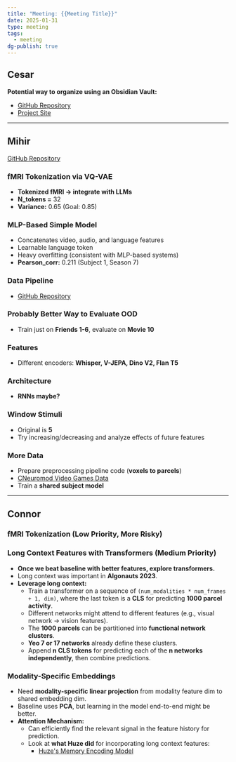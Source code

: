 ```yaml
---
title: "Meeting: {{Meeting Title}}"
date: 2025-01-31
type: meeting
tags:
  - meeting
dg-publish: true
---
```


## Cesar  
**Potential way to organize using an Obsidian Vault:**  
- [GitHub Repository](https://github.com/ckadirt/Algonauts2025_Vault)  
- [Project Site](https://mellifluous-flan-118ac6.netlify.app/)  

---
## Mihir  
[GitHub Repository](https://github.com/PaulScotti/algonauts2025/tree/mihir)  

### fMRI Tokenization via VQ-VAE  
- **Tokenized fMRI → integrate with LLMs**  
- **N_tokens =** 32  
- **Variance:** 0.65 (Goal: 0.85)  

### MLP-Based Simple Model  
- Concatenates video, audio, and language features  
- Learnable language token  
- Heavy overfitting (consistent with MLP-based systems)  
- **Pearson_corr:** 0.211 (Subject 1, Season 7)  

### Data Pipeline  
- [GitHub Repository](https://github.com/PaulScotti/algonauts2025/tree/main)  
### Probably Better Way to Evaluate OOD  
- Train just on **Friends 1-6**, evaluate on **Movie 10**  
### Features  
- Different encoders: **Whisper, V-JEPA, Dino V2, Flan T5**  
### Architecture  
- **RNNs maybe?**  
### Window Stimuli  
- Original is **5**  
- Try increasing/decreasing and analyze effects of future features  

### More Data  
- Prepare preprocessing pipeline code (**voxels to parcels**)  
- [CNeuromod Video Games Data](https://www.cneuromod.ca/)  
- Train a **shared subject model**  

---

## Connor  

### fMRI Tokenization (Low Priority, More Risky)  

### Long Context Features with Transformers (Medium Priority)  
- **Once we beat baseline with better features, explore transformers.**  
- Long context was important in **Algonauts 2023**.  
- **Leverage long context:**  
  - Train a transformer on a sequence of `(num_modalities * num_frames + 1, dim)`, where the last token is a **CLS** for predicting **1000 parcel activity**.  
  - Different networks might attend to different features (e.g., visual network → vision features).  
  - The **1000 parcels** can be partitioned into **functional network clusters**.  
  - **Yeo 7 or 17 networks** already define these clusters.  
  - Append **n CLS tokens** for predicting each of the **n networks independently**, then combine predictions.  

### Modality-Specific Embeddings  
- Need **modality-specific linear projection** from modality feature dim to shared embedding dim.  
- Baseline uses **PCA**, but learning in the model end-to-end might be better.  
- **Attention Mechanism:**  
  - Can efficiently find the relevant signal in the feature history for prediction.  
  - Look at **what Huze did** for incorporating long context features:  
    - [Huze's Memory Encoding Model](https://github.com/huzeyann/MemoryEncodingModel)  
